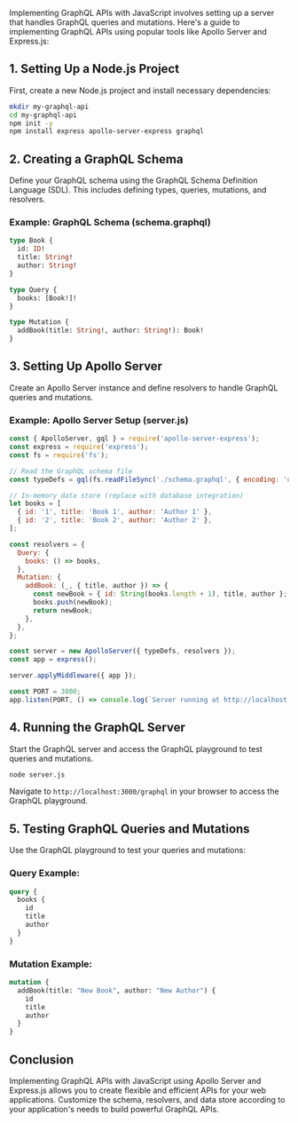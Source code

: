 Implementing GraphQL APIs with JavaScript involves setting up a server that handles GraphQL queries and mutations. Here's a guide to implementing GraphQL APIs using popular tools like Apollo Server and Express.js:

## 1. Setting Up a Node.js Project

First, create a new Node.js project and install necessary dependencies:

```bash
mkdir my-graphql-api
cd my-graphql-api
npm init -y
npm install express apollo-server-express graphql
```

## 2. Creating a GraphQL Schema

Define your GraphQL schema using the GraphQL Schema Definition Language (SDL). This includes defining types, queries, mutations, and resolvers.

### Example: GraphQL Schema (schema.graphql)

```graphql
type Book {
  id: ID!
  title: String!
  author: String!
}

type Query {
  books: [Book!]!
}

type Mutation {
  addBook(title: String!, author: String!): Book!
}
```

## 3. Setting Up Apollo Server

Create an Apollo Server instance and define resolvers to handle GraphQL queries and mutations.

### Example: Apollo Server Setup (server.js)

```javascript
const { ApolloServer, gql } = require('apollo-server-express');
const express = require('express');
const fs = require('fs');

// Read the GraphQL schema file
const typeDefs = gql(fs.readFileSync('./schema.graphql', { encoding: 'utf-8' }));

// In-memory data store (replace with database integration)
let books = [
  { id: '1', title: 'Book 1', author: 'Author 1' },
  { id: '2', title: 'Book 2', author: 'Author 2' },
];

const resolvers = {
  Query: {
    books: () => books,
  },
  Mutation: {
    addBook: (_, { title, author }) => {
      const newBook = { id: String(books.length + 1), title, author };
      books.push(newBook);
      return newBook;
    },
  },
};

const server = new ApolloServer({ typeDefs, resolvers });
const app = express();

server.applyMiddleware({ app });

const PORT = 3000;
app.listen(PORT, () => console.log(`Server running at http://localhost:${PORT}/graphql`));
```

## 4. Running the GraphQL Server

Start the GraphQL server and access the GraphQL playground to test queries and mutations.

```bash
node server.js
```

Navigate to `http://localhost:3000/graphql` in your browser to access the GraphQL playground.

## 5. Testing GraphQL Queries and Mutations

Use the GraphQL playground to test your queries and mutations:

### Query Example:

```graphql
query {
  books {
    id
    title
    author
  }
}
```

### Mutation Example:

```graphql
mutation {
  addBook(title: "New Book", author: "New Author") {
    id
    title
    author
  }
}
```

## Conclusion

Implementing GraphQL APIs with JavaScript using Apollo Server and Express.js allows you to create flexible and efficient APIs for your web applications. Customize the schema, resolvers, and data store according to your application's needs to build powerful GraphQL APIs.
